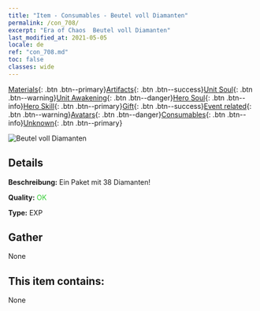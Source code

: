 ```yaml
---
title: "Item - Consumables - Beutel voll Diamanten"
permalink: /con_708/
excerpt: "Era of Chaos  Beutel voll Diamanten"
last_modified_at: 2021-05-05
locale: de
ref: "con_708.md"
toc: false
classes: wide
---
```

 [Materials](/ItemsDE/){: .btn .btn--primary}[Artifacts](/ItemsDE/Artifacts/){: .btn .btn--success}[Unit Soul](/ItemsDE/UnitSoul/){: .btn .btn--warning}[Unit Awakening](/ItemsDE/UnitAwakening/){: .btn .btn--danger}[Hero Soul](/ItemsDE/HeroSoul/){: .btn .btn--info}[Hero Skill](/ItemsDE/HeroSkill/){: .btn .btn--primary}[Gift](/ItemsDE/Gift/){: .btn .btn--success}[Event related](/ItemsDE/Events/){: .btn .btn--warning}[Avatars](/ItemsDE/Avatars/){: .btn .btn--danger}[Consumables](/ItemsDE/Consumables/){: .btn .btn--info}[Unknown](/ItemsDE/Unknown/){: .btn .btn--primary}

 ![Beutel voll Diamanten](/images/t/i_507.png)

## Details
 **Beschreibung:** Ein Paket mit 38 Diamanten!

 **Quality:** <span style="color: #32CD32">OK</span>

 **Type:** EXP

## Gather

  None

## This item contains:

  None


